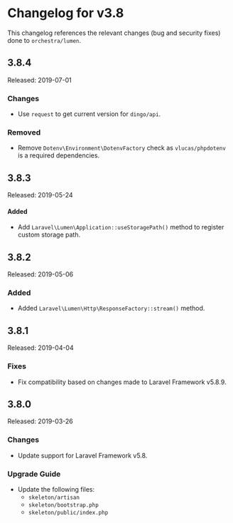 # Changelog for v3.8

This changelog references the relevant changes (bug and security fixes) done to `orchestra/lumen`.

## 3.8.4

Released: 2019-07-01

### Changes

* Use `request` to get current version for `dingo/api`.

### Removed

* Remove `Dotenv\Environment\DotenvFactory` check as `vlucas/phpdotenv` is a required dependencies.

## 3.8.3

Released: 2019-05-24

#### Added

* Add `Laravel\Lumen\Application::useStoragePath()` method to register custom storage path.

## 3.8.2

Released: 2019-05-06

### Added

* Added `Laravel\Lumen\Http\ResponseFactory::stream()` method.

## 3.8.1

Released: 2019-04-04

### Fixes

* Fix compatibility based on changes made to Laravel Framework v5.8.9.

## 3.8.0

Released: 2019-03-26

### Changes

* Update support for Laravel Framework v5.8.

### Upgrade Guide

* Update the following files:
  - `skeleton/artisan`
  - `skeleton/bootstrap.php`
  - `skeleton/public/index.php`
